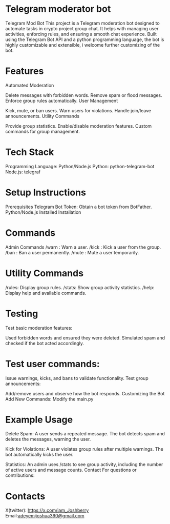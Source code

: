# Telegram moderator bot
Telegram Mod Bot
This project is a Telegram moderation bot designed to automate tasks in crypto project group chat. It helps with managing user activities, enforcing rules, and ensuring a smooth chat experience. Built using the Telegram Bot API and a python programming language, the bot is highly customizable and extensible, i welcome further customizing of the bot.

# Features
Automated Moderation

Delete messages with forbidden words.
Remove spam or flood messages.
Enforce group rules automatically.
User Management

Kick, mute, or ban users.
Warn users for violations.
Handle join/leave announcements.
Utility Commands

Provide group statistics.
Enable/disable moderation features.
Custom commands for group management.

# Tech Stack
Programming Language: Python/Node.js 
Python: python-telegram-bot
Node.js: telegraf

# Setup Instructions
Prerequisites
Telegram Bot Token: Obtain a bot token from BotFather.
Python/Node.js Installed
Installation

# Commands
Admin Commands
/warn <user>: Warn a user.
/kick <user>: Kick a user from the group.
/ban <user>: Ban a user permanently.
/mute <user>: Mute a user temporarily.

# Utility Commands
/rules: Display group rules.
/stats: Show group activity statistics.
/help: Display help and available commands.

# Testing
Test basic moderation features:

Used forbidden words and ensured they were deleted.
Simulated spam and checked if the bot acted accordingly.

# Test user commands:
Issue warnings, kicks, and bans to validate functionality.
Test group announcements:

Add/remove users and observe how the bot responds.
Customizing the Bot
Add New Commands:
Modify the main.py

# Example Usage
Delete Spam:
A user sends a repeated message. The bot detects spam and deletes the messages, warning the user.

Kick for Violations:
A user violates group rules after multiple warnings. The bot automatically kicks the user.

Statistics:
An admin uses /stats to see group activity, including the number of active users and message counts.
Contact
For questions or contributions:

# Contacts
X(twitter): https://x.com/iam_Joshberry
Email:adeyemijoshua360@gmail.com
